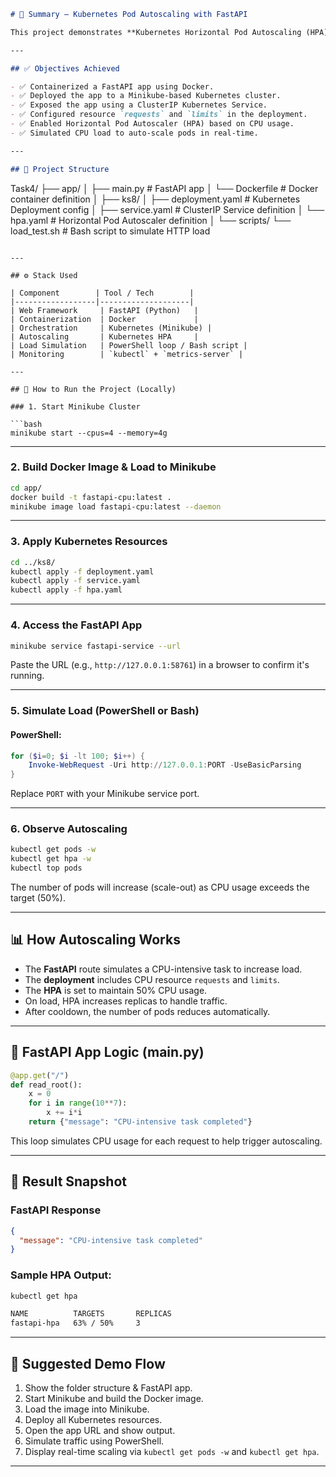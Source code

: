 ```markdown
# 📌 Summary – Kubernetes Pod Autoscaling with FastAPI

This project demonstrates **Kubernetes Horizontal Pod Autoscaling (HPA)** by deploying a lightweight **FastAPI** application to a local **Minikube** cluster. It includes a load simulation script to trigger autoscaling and showcases real-time pod scaling based on CPU usage.

---

## ✅ Objectives Achieved

- ✅ Containerized a FastAPI app using Docker.
- ✅ Deployed the app to a Minikube-based Kubernetes cluster.
- ✅ Exposed the app using a ClusterIP Kubernetes Service.
- ✅ Configured resource `requests` and `limits` in the deployment.
- ✅ Enabled Horizontal Pod Autoscaler (HPA) based on CPU usage.
- ✅ Simulated CPU load to auto-scale pods in real-time.

---

## 📁 Project Structure

```

Task4/
├── app/
│   ├── main.py              # FastAPI app
│   └── Dockerfile           # Docker container definition
│
├── ks8/
│   ├── deployment.yaml      # Kubernetes Deployment config
│   ├── service.yaml         # ClusterIP Service definition
│   └── hpa.yaml             # Horizontal Pod Autoscaler definition
│
└── scripts/
└── load\_test.sh         # Bash script to simulate HTTP load

````

---

## ⚙️ Stack Used

| Component        | Tool / Tech        |
|------------------|--------------------|
| Web Framework     | FastAPI (Python)   |
| Containerization  | Docker             |
| Orchestration     | Kubernetes (Minikube) |
| Autoscaling       | Kubernetes HPA     |
| Load Simulation   | PowerShell loop / Bash script |
| Monitoring        | `kubectl` + `metrics-server` |

---

## 🚀 How to Run the Project (Locally)

### 1. Start Minikube Cluster

```bash
minikube start --cpus=4 --memory=4g
````

---

### 2. Build Docker Image & Load to Minikube

```bash
cd app/
docker build -t fastapi-cpu:latest .
minikube image load fastapi-cpu:latest --daemon
```

---

### 3. Apply Kubernetes Resources

```bash
cd ../ks8/
kubectl apply -f deployment.yaml
kubectl apply -f service.yaml
kubectl apply -f hpa.yaml
```

---

### 4. Access the FastAPI App

```bash
minikube service fastapi-service --url
```

Paste the URL (e.g., `http://127.0.0.1:58761`) in a browser to confirm it's running.

---

### 5. Simulate Load (PowerShell or Bash)

#### PowerShell:

```powershell
for ($i=0; $i -lt 100; $i++) {
    Invoke-WebRequest -Uri http://127.0.0.1:PORT -UseBasicParsing
}
```

Replace `PORT` with your Minikube service port.

---

### 6. Observe Autoscaling

```bash
kubectl get pods -w
kubectl get hpa -w
kubectl top pods
```

The number of pods will increase (scale-out) as CPU usage exceeds the target (50%).

---

## 📊 How Autoscaling Works

* The **FastAPI** route simulates a CPU-intensive task to increase load.
* The **deployment** includes CPU resource `requests` and `limits`.
* The **HPA** is set to maintain 50% CPU usage.
* On load, HPA increases replicas to handle traffic.
* After cooldown, the number of pods reduces automatically.

---

## 🧪 FastAPI App Logic (main.py)

```python
@app.get("/")
def read_root():
    x = 0
    for i in range(10**7):
        x += i*i
    return {"message": "CPU-intensive task completed"}
```

This loop simulates CPU usage for each request to help trigger autoscaling.

---

## 🧩 Result Snapshot

### FastAPI Response

```json
{
  "message": "CPU-intensive task completed"
}
```

### Sample HPA Output:

```bash
kubectl get hpa

NAME          TARGETS       REPLICAS
fastapi-hpa   63% / 50%     3
```

---

## 🎥 Suggested Demo Flow

1. Show the folder structure & FastAPI app.
2. Start Minikube and build the Docker image.
3. Load the image into Minikube.
4. Deploy all Kubernetes resources.
5. Open the app URL and show output.
6. Simulate traffic using PowerShell.
7. Display real-time scaling via `kubectl get pods -w` and `kubectl get hpa`.

---
